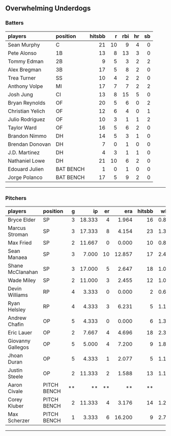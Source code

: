 ## Overwhelming Underdogs

### Batters

 
|players          |position  | hitsbb|  r| rbi| hr| sb| 
|:----------------|:---------|------:|--:|---:|--:|--:| 
|Sean Murphy      |C         |     21| 10|   9|  4|  0| 
|Pete Alonso      |1B        |     13|  8|  13|  3|  0| 
|Tommy Edman      |2B        |      9|  5|   3|  2|  2| 
|Alex Bregman     |3B        |     17|  5|   8|  2|  0| 
|Trea Turner      |SS        |     10|  4|   2|  2|  0| 
|Anthony Volpe    |MI        |     17|  7|   7|  2|  2| 
|Josh Jung        |CI        |     13|  8|  15|  5|  0| 
|Bryan Reynolds   |OF        |     20|  5|   6|  0|  2| 
|Christian Yelich |OF        |     12|  6|   4|  0|  1| 
|Julio Rodriguez  |OF        |     10|  3|   1|  1|  2| 
|Taylor Ward      |OF        |     16|  5|   6|  2|  0| 
|Brandon Nimmo    |DH        |     14|  5|   3|  1|  0| 
|Brendan Donovan  |DH        |      7|  0|   1|  0|  0| 
|J.D. Martinez    |DH        |      4|  3|   1|  1|  0| 
|Nathaniel Lowe   |DH        |     21| 10|   6|  2|  0| 
|Edouard Julien   |BAT BENCH |      1|  0|   1|  0|  0| 
|Jorge Polanco    |BAT BENCH |     17|  5|   9|  2|  0| 

* * *

### Pitchers

 
|players           |position    |  g|     ip| er|    era| hitsbb|  whip| so|  w| sv| 
|:-----------------|:-----------|--:|------:|--:|------:|------:|-----:|--:|--:|--:| 
|Bryce Elder       |SP          |  3| 18.333|  4|  1.964|     16| 0.873| 15|  1|  0| 
|Marcus Stroman    |SP          |  3| 17.333|  8|  4.154|     23| 1.327| 13|  0|  0| 
|Max Fried         |SP          |  2| 11.667|  0|  0.000|     10| 0.857| 12|  1|  0| 
|Sean Manaea       |SP          |  3|  7.000| 10| 12.857|     17| 2.429|  8|  0|  0| 
|Shane McClanahan  |SP          |  3| 17.000|  5|  2.647|     18| 1.059| 24|  2|  0| 
|Wade Miley        |SP          |  2| 11.000|  3|  2.455|     12| 1.091|  5|  1|  0| 
|Devin Williams    |RP          |  4|  3.333|  0|  0.000|      2| 0.600|  3|  0|  3| 
|Ryan Helsley      |RP          |  4|  4.333|  3|  6.231|      5| 1.154|  5|  0|  0| 
|Andrew Chafin     |OP          |  5|  4.333|  0|  0.000|      6| 1.385|  9|  1|  1| 
|Eric Lauer        |OP          |  2|  7.667|  4|  4.696|     18| 2.348| 10|  0|  0| 
|Giovanny Gallegos |OP          |  5|  5.000|  4|  7.200|      9| 1.800|  3|  0|  0| 
|Jhoan Duran       |OP          |  5|  4.333|  1|  2.077|      5| 1.154|  5|  0|  2| 
|Justin Steele     |OP          |  2| 11.333|  2|  1.588|     13| 1.147|  8|  1|  0| 
|Aaron Civale      |PITCH BENCH | **|     **| **|     **|     **|    **| **| **| **| 
|Corey Kluber      |PITCH BENCH |  2| 11.333|  4|  3.176|     14| 1.235| 10|  1|  0| 
|Max Scherzer      |PITCH BENCH |  1|  3.333|  6| 16.200|      9| 2.700|  3|  0|  0| 


* * *


